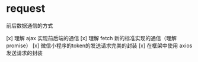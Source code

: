 # request

前后数据通信的方式

[x] 理解 ajax 实现前后端的通信
[x] 理解 fetch 新的标准实现的通信（理解 promise）
[x] 微信小程序的token的发送请求完美的封装
[x] 在框架中使用 axios 发送请求的封装